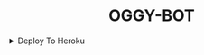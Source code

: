 <h1 align="center">
  OGGY-BOT
</h1>
<details><summary>Deploy To Heroku</summary>
<p>
<br>
<a href="https://heroku.com/deploy?template=https://github.com/candybharath/POWER-RANGERS-OG-BOT">
  <img src="https://www.herokucdn.com/deploy/button.svg" alt="Deploy To Heroku">
</a>
